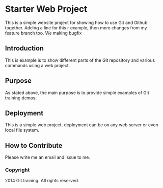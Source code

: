 # Starter Web Project

This is a simple website project for showing how to use Git and Github together.
Adding a line for this r example, then more changes from my feature branch too.
We making bugfix
## Introduction

This is example is to show different parts of the Git repository and various commands using a web project.

## Purpose

As stated above, the main purpose is to provide simple examples of Git training demos.

## Deployment

This is a simple web project, deployment can be on any web server or even local file system.

## How to Contribute

Please write me an email and issue to me. 

### Copyright
2014 Git.training. All rights reserved.
